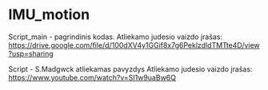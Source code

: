 IMU_motion
======================================

Script_main - pagrindinis kodas.
Atliekamo judesio vaizdo įrašas: https://drive.google.com/file/d/100dXV4y1GGif8x7g6PeklzdldTMTte4D/view?usp=sharing 

Script - S.Madgwck atliekamas pavyzdys
Atliekamo judesio vaizdo įrašas: https://www.youtube.com/watch?v=SI1w9uaBw6Q
